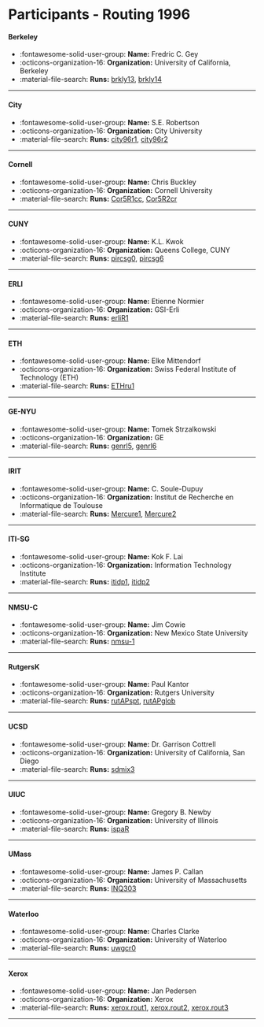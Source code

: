# Participants - Routing 1996 

#### Berkeley 
 - :fontawesome-solid-user-group: **Name:** Fredric C. Gey 
 - :octicons-organization-16: **Organization:** University of California, Berkeley 
 - :material-file-search: **Runs:** [brkly13](./runs.md#brkly13), [brkly14](./runs.md#brkly14) 

---
#### City 
 - :fontawesome-solid-user-group: **Name:** S.E. Robertson 
 - :octicons-organization-16: **Organization:** City University 
 - :material-file-search: **Runs:** [city96r1](./runs.md#city96r1), [city96r2](./runs.md#city96r2) 

---
#### Cornell 
 - :fontawesome-solid-user-group: **Name:** Chris Buckley 
 - :octicons-organization-16: **Organization:** Cornell University 
 - :material-file-search: **Runs:** [Cor5R1cc](./runs.md#cor5r1cc), [Cor5R2cr](./runs.md#cor5r2cr) 

---
#### CUNY 
 - :fontawesome-solid-user-group: **Name:** K.L. Kwok 
 - :octicons-organization-16: **Organization:** Queens College, CUNY 
 - :material-file-search: **Runs:** [pircsg0](./runs.md#pircsg0), [pircsg6](./runs.md#pircsg6) 

---
#### ERLI 
 - :fontawesome-solid-user-group: **Name:** Etienne Normier 
 - :octicons-organization-16: **Organization:** GSI-Erli 
 - :material-file-search: **Runs:** [erliR1](./runs.md#erlir1) 

---
#### ETH 
 - :fontawesome-solid-user-group: **Name:** Elke Mittendorf 
 - :octicons-organization-16: **Organization:** Swiss Federal Institute of Technology (ETH) 
 - :material-file-search: **Runs:** [ETHru1](./runs.md#ethru1) 

---
#### GE-NYU 
 - :fontawesome-solid-user-group: **Name:** Tomek Strzalkowski 
 - :octicons-organization-16: **Organization:** GE 
 - :material-file-search: **Runs:** [genrl5](./runs.md#genrl5), [genrl6](./runs.md#genrl6) 

---
#### IRIT 
 - :fontawesome-solid-user-group: **Name:** C. Soule-Dupuy 
 - :octicons-organization-16: **Organization:** Institut de Recherche en Informatique de Toulouse 
 - :material-file-search: **Runs:** [Mercure1](./runs.md#mercure1), [Mercure2](./runs.md#mercure2) 

---
#### ITI-SG 
 - :fontawesome-solid-user-group: **Name:** Kok F. Lai 
 - :octicons-organization-16: **Organization:** Information Technology Institute 
 - :material-file-search: **Runs:** [itidp1](./runs.md#itidp1), [itidp2](./runs.md#itidp2) 

---
#### NMSU-C 
 - :fontawesome-solid-user-group: **Name:** Jim Cowie 
 - :octicons-organization-16: **Organization:** New Mexico State University 
 - :material-file-search: **Runs:** [nmsu-1](./runs.md#nmsu-1) 

---
#### RutgersK 
 - :fontawesome-solid-user-group: **Name:** Paul Kantor 
 - :octicons-organization-16: **Organization:** Rutgers University 
 - :material-file-search: **Runs:** [rutAPspt](./runs.md#rutapspt), [rutAPglob](./runs.md#rutapglob) 

---
#### UCSD 
 - :fontawesome-solid-user-group: **Name:** Dr. Garrison Cottrell 
 - :octicons-organization-16: **Organization:** University of California, San Diego 
 - :material-file-search: **Runs:** [sdmix3](./runs.md#sdmix3) 

---
#### UIUC 
 - :fontawesome-solid-user-group: **Name:** Gregory B. Newby 
 - :octicons-organization-16: **Organization:** University of Illinois 
 - :material-file-search: **Runs:** [ispaR](./runs.md#ispar) 

---
#### UMass 
 - :fontawesome-solid-user-group: **Name:** James P. Callan 
 - :octicons-organization-16: **Organization:** University of Massachusetts 
 - :material-file-search: **Runs:** [INQ303](./runs.md#inq303) 

---
#### Waterloo 
 - :fontawesome-solid-user-group: **Name:** Charles Clarke 
 - :octicons-organization-16: **Organization:** University of Waterloo 
 - :material-file-search: **Runs:** [uwgcr0](./runs.md#uwgcr0) 

---
#### Xerox 
 - :fontawesome-solid-user-group: **Name:** Jan Pedersen 
 - :octicons-organization-16: **Organization:** Xerox 
 - :material-file-search: **Runs:** [xerox.rout1](./runs.md#xerox.rout1), [xerox.rout2](./runs.md#xerox.rout2), [xerox.rout3](./runs.md#xerox.rout3) 

---

